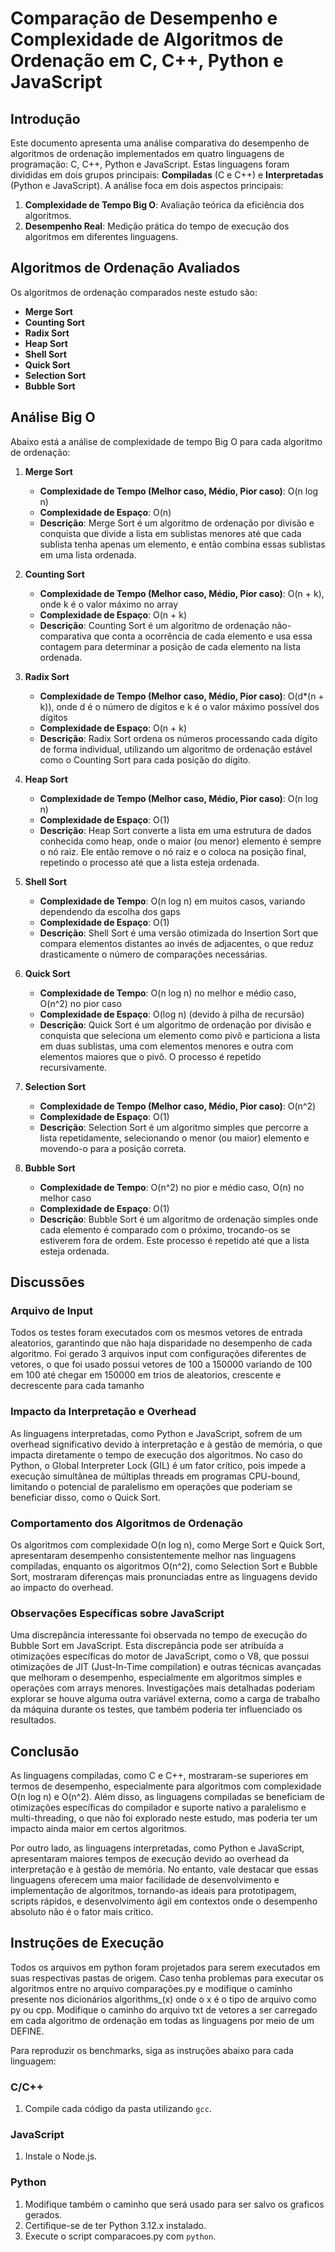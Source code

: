 # Comparação de Desempenho e Complexidade de Algoritmos de Ordenação em C, C++, Python e JavaScript

## Introdução

Este documento apresenta uma análise comparativa do desempenho de algoritmos de ordenação implementados em quatro linguagens de programação: C, C++, Python e JavaScript. Estas linguagens foram divididas em dois grupos principais: **Compiladas** (C e C++) e **Interpretadas** (Python e JavaScript). A análise foca em dois aspectos principais:

1. **Complexidade de Tempo Big O**: Avaliação teórica da eficiência dos algoritmos.
2. **Desempenho Real**: Medição prática do tempo de execução dos algoritmos em diferentes linguagens.

## Algoritmos de Ordenação Avaliados

Os algoritmos de ordenação comparados neste estudo são:

- **Merge Sort**
- **Counting Sort**
- **Radix Sort**
- **Heap Sort**
- **Shell Sort**
- **Quick Sort**
- **Selection Sort**
- **Bubble Sort**

## Análise Big O

Abaixo está a análise de complexidade de tempo Big O para cada algoritmo de ordenação:

1. **Merge Sort**
   - **Complexidade de Tempo (Melhor caso, Médio, Pior caso)**: O(n log n)
   - **Complexidade de Espaço**: O(n)
   - **Descrição**: Merge Sort é um algoritmo de ordenação por divisão e conquista que divide a lista em sublistas menores até que cada sublista tenha apenas um elemento, e então combina essas sublistas em uma lista ordenada.

2. **Counting Sort**
   - **Complexidade de Tempo (Melhor caso, Médio, Pior caso)**: O(n + k), onde k é o valor máximo no array
   - **Complexidade de Espaço**: O(n + k)
   - **Descrição**: Counting Sort é um algoritmo de ordenação não-comparativa que conta a ocorrência de cada elemento e usa essa contagem para determinar a posição de cada elemento na lista ordenada.

3. **Radix Sort**
   - **Complexidade de Tempo (Melhor caso, Médio, Pior caso)**: O(d*(n + k)), onde d é o número de dígitos e k é o valor máximo possível dos dígitos
   - **Complexidade de Espaço**: O(n + k)
   - **Descrição**: Radix Sort ordena os números processando cada dígito de forma individual, utilizando um algoritmo de ordenação estável como o Counting Sort para cada posição do dígito.

4. **Heap Sort**
   - **Complexidade de Tempo (Melhor caso, Médio, Pior caso)**: O(n log n)
   - **Complexidade de Espaço**: O(1)
   - **Descrição**: Heap Sort converte a lista em uma estrutura de dados conhecida como heap, onde o maior (ou menor) elemento é sempre o nó raiz. Ele então remove o nó raiz e o coloca na posição final, repetindo o processo até que a lista esteja ordenada.

5. **Shell Sort**
   - **Complexidade de Tempo**: O(n log n) em muitos casos, variando dependendo da escolha dos gaps
   - **Complexidade de Espaço**: O(1)
   - **Descrição**: Shell Sort é uma versão otimizada do Insertion Sort que compara elementos distantes ao invés de adjacentes, o que reduz drasticamente o número de comparações necessárias.

6. **Quick Sort**
   - **Complexidade de Tempo**: O(n log n) no melhor e médio caso, O(n^2) no pior caso
   - **Complexidade de Espaço**: O(log n) (devido à pilha de recursão)
   - **Descrição**: Quick Sort é um algoritmo de ordenação por divisão e conquista que seleciona um elemento como pivô e particiona a lista em duas sublistas, uma com elementos menores e outra com elementos maiores que o pivô. O processo é repetido recursivamente.

7. **Selection Sort**
   - **Complexidade de Tempo (Melhor caso, Médio, Pior caso)**: O(n^2)
   - **Complexidade de Espaço**: O(1)
   - **Descrição**: Selection Sort é um algoritmo simples que percorre a lista repetidamente, selecionando o menor (ou maior) elemento e movendo-o para a posição correta.

8. **Bubble Sort**
   - **Complexidade de Tempo**: O(n^2) no pior e médio caso, O(n) no melhor caso
   - **Complexidade de Espaço**: O(1)
   - **Descrição**: Bubble Sort é um algoritmo de ordenação simples onde cada elemento é comparado com o próximo, trocando-os se estiverem fora de ordem. Este processo é repetido até que a lista esteja ordenada.

## Discussões

### Arquivo de Input

Todos os testes foram executados com os mesmos vetores de entrada aleatorios, garantindo que não haja disparidade no desempenho de cada algoritmo. Foi gerado 3 arquivos input com configurações diferentes de vetores, o que foi usado possui vetores de 100 a 150000 variando de 100 em 100 até chegar em 150000 em trios de aleatorios, crescente e decrescente para cada tamanho

### Impacto da Interpretação e Overhead

As linguagens interpretadas, como Python e JavaScript, sofrem de um overhead significativo devido à interpretação e à gestão de memória, o que impacta diretamente o tempo de execução dos algoritmos. No caso do Python, o Global Interpreter Lock (GIL) é um fator crítico, pois impede a execução simultânea de múltiplas threads em programas CPU-bound, limitando o potencial de paralelismo em operações que poderiam se beneficiar disso, como o Quick Sort.

### Comportamento dos Algoritmos de Ordenação

Os algoritmos com complexidade O(n log n), como Merge Sort e Quick Sort, apresentaram desempenho consistentemente melhor nas linguagens compiladas, enquanto os algoritmos O(n^2), como Selection Sort e Bubble Sort, mostraram diferenças mais pronunciadas entre as linguagens devido ao impacto do overhead.

### Observações Específicas sobre JavaScript

Uma discrepância interessante foi observada no tempo de execução do Bubble Sort em JavaScript. Esta discrepância pode ser atribuída a otimizações específicas do motor de JavaScript, como o V8, que possui otimizações de JIT (Just-In-Time compilation) e outras técnicas avançadas que melhoram o desempenho, especialmente em algoritmos simples e operações com arrays menores. Investigações mais detalhadas poderiam explorar se houve alguma outra variável externa, como a carga de trabalho da máquina durante os testes, que também poderia ter influenciado os resultados.

## Conclusão

As linguagens compiladas, como C e C++, mostraram-se superiores em termos de desempenho, especialmente para algoritmos com complexidade O(n log n) e O(n^2). Além disso, as linguagens compiladas se beneficiam de otimizações específicas do compilador e suporte nativo a paralelismo e multi-threading, o que não foi explorado neste estudo, mas poderia ter um impacto ainda maior em certos algoritmos.

Por outro lado, as linguagens interpretadas, como Python e JavaScript, apresentaram maiores tempos de execução devido ao overhead da interpretação e à gestão de memória. No entanto, vale destacar que essas linguagens oferecem uma maior facilidade de desenvolvimento e implementação de algoritmos, tornando-as ideais para prototipagem, scripts rápidos, e desenvolvimento ágil em contextos onde o desempenho absoluto não é o fator mais crítico.


## Instruções de Execução

Todos os arquivos em python foram projetados para serem executados em suas respectivas pastas de origem.
Caso tenha problemas para executar os algoritmos entre no arquivo comparações.py e modifique o caminho presente nos dicionários algorithms_(x) onde o x 
é o tipo de arquivo como py ou cpp.
Modifique o caminho do arquivo txt de vetores a ser carregado em cada algoritmo de ordenação em todas as linguagens por meio de um DEFINE.

Para reproduzir os benchmarks, siga as instruções abaixo para cada linguagem:

### C/C++
1. Compile cada código da pasta utilizando `gcc`.

### JavaScript

1. Instale o Node.js.

### Python

1. Modifique também o caminho  que será usado para ser salvo os graficos gerados.
2. Certifique-se de ter Python 3.12.x instalado.
3. Execute o script  comparacoes.py com `python`.


